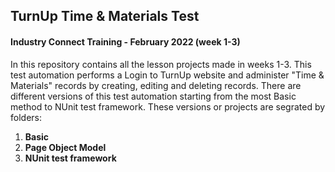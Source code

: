 ## TurnUp Time & Materials Test
#### Industry Connect Training - February 2022 (week 1-3)

In this repository contains all the lesson projects made in weeks 1-3. This test automation performs a Login to TurnUp website and administer "Time & Materials" records by creating, editing and deleting records. There are different versions of this test automation starting from the most Basic method to NUnit test framework. These versions or projects are segrated by folders:
1. **Basic** 
2. **Page Object Model**
3. **NUnit test framework**
